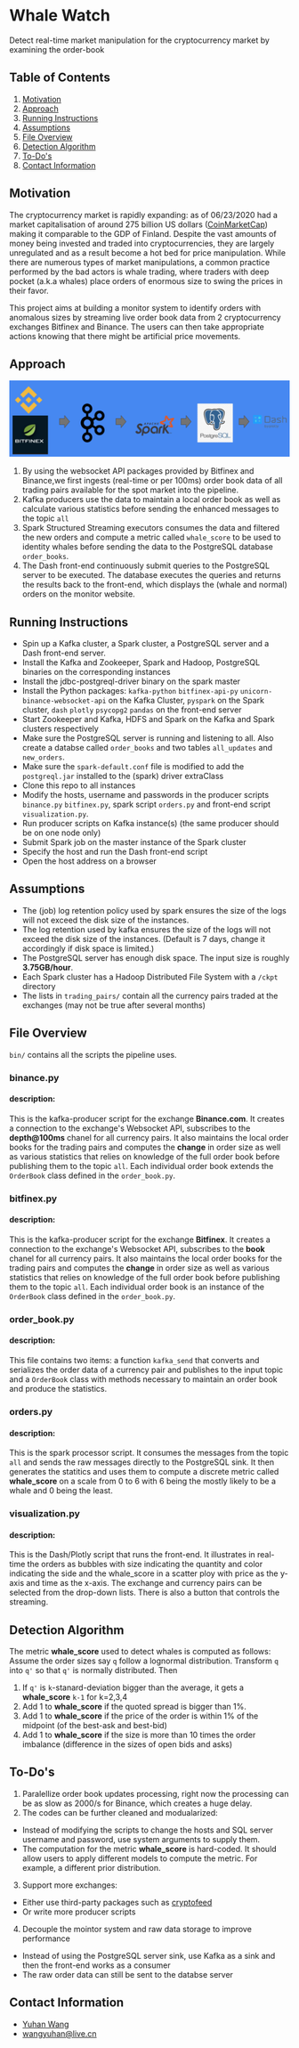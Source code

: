 # Whale Watch
Detect real-time market manipulation for the cryptocurrency market by examining the order-book

## Table of Contents
1. [Motivation](README.md#motivation)
1. [Approach](README.md#approach)
1. [Running Instructions](README.md#running-instructions)
1. [Assumptions](README.md#assumptions)
1. [File Overview](README.md#file-overview)
1. [Detection Algorithm](README.md#detection-algorithm)
1. [To-Do's](README.md#to-do)
1. [Contact Information](README.md#contact-information)

## Motivation
The cryptocurrency market is rapidly expanding: as of 06/23/2020 had a market capitalisation of around 275 billion US dollars ([CoinMarketCap](http://coinmarketcap.com)) making it comparable to the GDP of Finland. Despite the vast amounts of money being invested and traded into cryptocurrencies, they are largely unregulated and as a result become a hot bed for price manipulation. While there are numerous types of market manipulations, a common practice performed by the bad actors is whale trading, where traders with deep pocket (a.k.a whales) place orders of enormous size to swing the prices in their favor.

This project aims at building a monitor system to identify orders with anomalous sizes by streaming live order book data from 2 cryptocurrency exchanges Bitfinex and Binance. The users can then take appropriate actions knowing that there might be artificial price movements.

## Approach
![pipeline](https://github.com/yuhan-wang/whalewatch/blob/master/Screen%20Shot%202020-09-02%20at%201.57.49%20PM.png)
1. By using the websocket API packages provided by Bitfinex and Binance,we first ingests (real-time or per 100ms) order book data of all trading pairs available for the spot market into the pipeline.
2. Kafka producers use the data to maintain a local order book as well as calculate various statistics before sending the enhanced messages to the topic `all`
3. Spark Structured Streaming executors consumes the data and filtered the new orders and compute a metric called `whale_score` to be used to identity whales before sending the data to the PostgreSQL database `order_books`.
4. The Dash front-end continuously submit queries to the PostgreSQL server to be executed. The database executes the queries and returns the results back to the front-end, which displays the (whale and normal) orders on the monitor website.

## Running Instructions
* Spin up a Kafka cluster, a Spark cluster, a PostgreSQL server and a Dash front-end server.
* Install the Kafka and Zookeeper, Spark and Hadoop, PostgreSQL binaries on the corresponding instances
* Install the jdbc-postgreql-driver binary on the spark master
* Install the Python packages: `kafka-python` `bitfinex-api-py` `unicorn-binance-websocket-api` on the Kafka Cluster, `pyspark` on the Spark cluster, `dash` `plotly` `psycopg2` `pandas` on the front-end server
* Start Zookeeper and Kafka, HDFS and Spark on the Kafka and Spark clusters respectively
* Make sure the PostgreSQL server is running and listening to all. Also create a databse called `order_books` and two tables `all_updates` and `new_orders`.
* Make sure the `spark-default.conf` file is modified to add the `postgreql.jar` installed to the (spark) driver extraClass
* Clone this repo to all instances
* Modify the hosts, username and passwords in the producer scripts ``binance.py`` ``bitfinex.py``, spark script ``orders.py`` and front-end script ``visualization.py``.
* Run producer scripts on Kafka instance(s) (the same producer should be on one node only)
* Submit Spark job on the master instance of the Spark cluster 
* Specify the host and run the Dash front-end script
* Open the host address on a browser

## Assumptions
* The (job) log retention policy used by spark ensures the size of the logs will not exceed the disk size of the instances. 
* The log retention used by kafka ensures the size of the logs will not exceed the disk size of the instances. (Default is 7 days, change it accordingly if disk space is limited.)
* The PostgreSQL server has enough disk space. The input size is roughly **3.75GB/hour**.
* Each Spark cluster has a Hadoop Distributed File System with a `/ckpt` directory
* The lists in `trading_pairs/` contain all the currency pairs traded at the exchanges (may not be true after several months)

## File Overview
``bin/`` contains all the scripts the pipeline uses.

### binance.py

#### description: 
This is the kafka-producer script for the exchange **Binance.com**. It creates a connection to the exchange's Websocket API, subscribes to the **depth@100ms** chanel for all currency pairs. It also maintains the local order books for the trading pairs and computes the **change** in order size as well as various statistics that relies on knowledge of the full order book before publishing them to the topic `all`. Each individual order book extends the ``OrderBook`` class defined in the ``order_book.py``.


### bitfinex.py

#### description: 
This is the kafka-producer script for the exchange **Bitfinex**. It creates a connection to the exchange's Websocket API, subscribes to the **book** chanel for all currency pairs. It also maintains the local order books for the trading pairs and computes the **change** in order size as well as various statistics that relies on knowledge of the full order book before publishing them to the topic `all`. Each individual order book is an instance of the ``OrderBook`` class defined in the ``order_book.py``.

### order_book.py

#### description:
This file contains two items: a function ``kafka_send`` that converts and serializes the order data of a currency pair and publishes to the input topic and a ``OrderBook`` class with methods necessary to maintain an order book and produce the statistics. 

### orders.py

#### description: 
This is the spark processor script. It consumes the messages from the topic ``all`` and sends the raw messages directly to the PostgreSQL sink. It then generates the statitics and uses them to compute a discrete metric called **whale_score** on a scale from 0 to 6 with 6 being the mostly likely to be a whale and 0 being the least. 

### visualization.py

#### description: 
This is the Dash/Plotly script that runs the front-end. It illustrates in real-time the orders as bubbles with size indicating the quantity and color indicating the side and the whale_score in a scatter ploy with price as the y-axis and time as the x-axis. The exchange and currency pairs can be selected from the drop-down lists. There is also a button that controls the streaming.

## Detection Algorithm

The metric **whale_score** used to detect whales is computed as follows:
Assume the order sizes say ``q`` follow a lognormal distribution. Transform ``q`` into ``q'`` so that ``q'`` is normally distributed. Then
1. If ``q'`` is ``k``-stanard-deviation bigger than the average, it gets a **whale_score** ``k-1`` for k=2,3,4
2. Add 1 to **whale_score** if the quoted spread is bigger than 1%.
3. Add 1 to **whale_score** if the price of the order is within 1% of the midpoint (of the best-ask and best-bid)
4. Add 1 to **whale_score** if the size is more than 10 times the order imbalance (difference in the sizes of open bids and asks)

## To-Do's
1. Paralellize order book updates processing, right now the processing can be as slow as 2000/s for Binance, which creates a huge delay.
2. The codes can be further cleaned and modualarized:
* Instead of modifying the scripts to change the hosts and SQL server username and password, use system arguments to supply them. 
* The computation for the metric **whale_score** is hard-coded. It should allow users to apply different models to compute the metric. For example, a different prior distribution.
3. Support more exchanges:
* Either use third-party packages such as [cryptofeed](https://github.com/bmoscon/cryptofeed)
* Or write more producer scripts
4. Decouple the mointor system and raw data storage to improve performance
* Instead of using the PostgreSQL server sink, use Kafka as a sink and then the front-end works as a consumer
* The raw order data can still be sent to the databse server

## Contact Information
* [Yuhan Wang](https://www.linkedin.com/in/wangyuhan/)
* wangyuhan@live.cn
